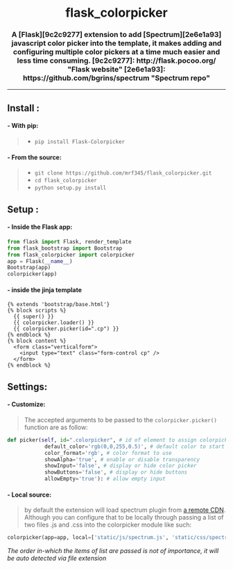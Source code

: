 <h1 align='center'>flask_colorpicker</h1>
<h3 align='center'>A [Flask][9c2c9277] extension to add [Spectrum][2e6e1a93] javascript color picker into the template, it makes adding and configuring multiple color pickers at a time much easier and less time consuming.
[9c2c9277]: http://flask.pocoo.org/ "Flask website"
[2e6e1a93]: https://github.com/bgrins/spectrum "Spectrum repo"
</h3>
<hr />

## Install :
#### - With pip:
> - `pip install Flask-Colorpicker` <br />

#### - From the source:
> - `git clone https://github.com/mrf345/flask_colorpicker.git`<br />
> - `cd flask_colorpicker` <br />
> - `python setup.py install`

## Setup :
#### - Inside the Flask app:
```python
from flask import Flask, render_template
from flask_bootstrap import Bootstrap
from flask_colorpicker import colorpicker
app = Flask(__name__)
Bootstrap(app)
colorpicker(app)
```
#### - inside the jinja template
```jinja
{% extends 'bootstrap/base.html'}
{% block scripts %}
  {{ super() }}
  {{ colorpicker.loader() }}
  {{ colorpicker.picker(id=".cp") }}
{% endblock %}
{% block content %}
  <form class="verticalform">
    <input type="text" class="form-control cp" />
  </form>
{% endblock %}
```

## Settings:
#### - Customize:
>The accepted arguments to be passed to the `colorpicker.picker()` function are as follow:
```python
def picker(self, id=".colorpicker", # id of element to assign colorpicker to
            default_color='rgb(0,0,255,0.5)', # default color to start with
            color_format='rgb', # color format to use
            showAlpha='true', # enable or disable transparency
            showInput='false', # display or hide color picker
            showButtons='false', # display or hide buttons
            allowEmpty='true'): # allow empty input
```

#### - Local source:
> by default the extension will load spectrum plugin from [a remote CDN][25530337]. Although you can configure that to be locally through passing a list of two files .js and .css into the colorpicker module like such:
```python
colorpicker(app=app, local=['static/js/spectrum.js', 'static/css/spectrum.css'])
```
 _The order in-which the items of list are passed is not of importance, it will be auto detected via file extension_

  [25530337]: https://cdnjs.com/libraries/spectrum "Spectrum CDN"

